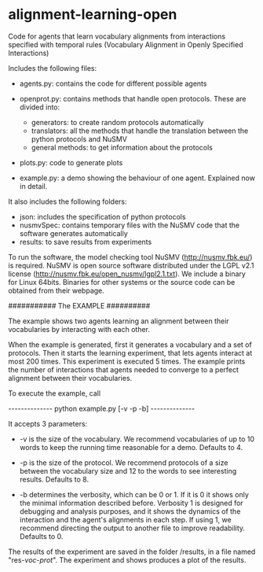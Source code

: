 # alignment-learning-open
Code for agents that learn vocabulary alignments from interactions specified with temporal rules (Vocabulary Alignment in Openly Specified Interactions)

Includes the following files:

- agents.py: contains the code for different possible agents

- openprot.py: contains methods that handle open protocols. These are divided into:
  * generators: to create random protocols automatically
  * translators: all the methods that handle the translation between the python protocols and NuSMV
  * general methods: to get information about the protocols

- plots.py: code to generate plots
- example.py: a demo showing the behaviour of one agent. Explained now in detail.

It also includes the following folders:

- json: includes the specification of python protocols
- nusmvSpec: contains temporary files with the NuSMV code that the software generates automatically
- results: to save results from experiments


To run the software, the model checking tool NuSMV (http://nusmv.fbk.eu/) is required. NuSMV is open source software distributed under the LGPL v2.1 license (http://nusmv.fbk.eu/open_nusmv/lgpl2.1.txt). We include a binary for Linux 64bits. Binaries for other systems or the source code can be obtained from their webpage.


########### The EXAMPLE ##########

The example shows two agents learning an alignment between their vocabularies by interacting with each other. 

When the example is generated, first it generates a vocabulary and a set of protocols. Then it starts the learning experiment, that lets agents interact at most 200 times. This experiment is executed 5 times. The example prints the number of interactions that agents needed to converge to a perfect alignment between their vocabularies.

To execute the example, call 

 --------------   python example.py [-v -p -b] --------------

It accepts 3 parameters:

* -v is the size of the vocabulary. We recommend vocabularies of up to 10 words to keep the running time reasonable for a demo. Defaults to 4.

* -p is the size of the protocol. We recommend protocols of a size between the vocabulary size and 12 to the words to see interesting results. Defaults to 8.

* -b determines the verbosity, which can be 0 or 1. If it is 0 it shows only the minimal information described before. Verbosity 1 is designed for debugging and analysis purposes, and it shows the dynamics of the interaction and the agent's alignments in each step. If using 1, we recommend directing the output to another file to improve readability. Defaults to 0. 

The results of the experiment are saved in the folder /results, in a file named "res-*voc*-*prot*". The experiment and shows produces a plot of the results.
